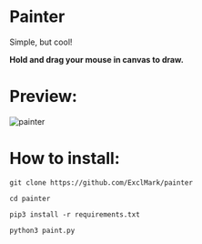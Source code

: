 # Painter
Simple, but cool!

**Hold and drag your mouse in canvas to draw.**
# Preview: 
![painter](https://user-images.githubusercontent.com/43936063/205155190-fdd8fbb3-c99c-43e6-8017-785c459b2ccb.gif)
# How to install:
`git clone https://github.com/ExclMark/painter`

`cd painter`

`pip3 install -r requirements.txt`

`python3 paint.py`
